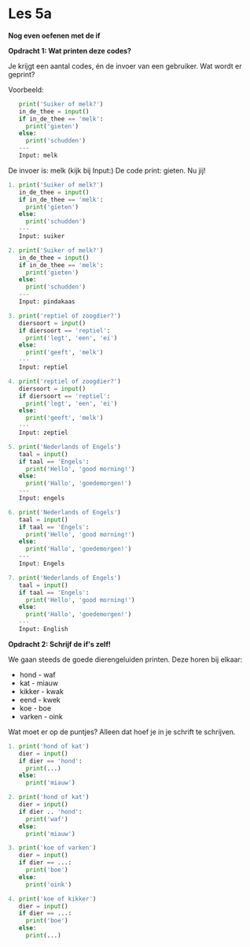 # Les 5a

**Nog even oefenen met de if**

**Opdracht 1: Wat printen deze codes?**

Je krijgt een aantal codes, én de invoer van een gebruiker. Wat wordt er geprint?

Voorbeeld:

```python
   print('Suiker of melk?')
   in_de_thee = input()
   if in_de_thee == 'melk':
     print('gieten')
   else:
     print('schudden')
   ---
   Input: melk
```

De invoer is: melk \(kijk bij Input:\) De code print: gieten. Nu jij!

```python
1. print('Suiker of melk?')
   in_de_thee = input()
   if in_de_thee == 'melk':
     print('gieten')
   else:
     print('schudden')
   ---
   Input: suiker
```

```python
2. print('Suiker of melk?')
   in_de_thee = input()
   if in_de_thee == 'melk':
     print('gieten')
   else:
     print('schudden')
   ---
   Input: pindakaas
```

```python
3. print('reptiel of zoogdier?')
   diersoort = input()
   if diersoort == 'reptiel':
     print('legt', 'een', 'ei')
   else:
     print('geeft', 'melk')
   ---
   Input: reptiel
```

```python
4. print('reptiel of zoogdier?')
   diersoort = input()
   if diersoort == 'reptiel':
     print('legt', 'een', 'ei')
   else:
     print('geeft', 'melk')
   ---
   Input: zeptiel
```

```python
5. print('Nederlands of Engels')
   taal = input()
   if taal == 'Engels':
     print('Hello', 'good morning!')
   else:
     print('Hallo', 'goedemorgen!')
   ---
   Input: engels
```

```python
6. print('Nederlands of Engels')
   taal = input()
   if taal == 'Engels':
     print('Hello', 'good morning!')
   else:
     print('Hallo', 'goedemorgen!')
   ---
   Input: Engels
```

```python
7. print('Nederlands of Engels')
   taal = input()
   if taal == 'Engels':
     print('Hello', 'good morning!')
   else:
     print('Hallo', 'goedemorgen!')
   ---
   Input: English
```

**Opdracht 2: Schrijf de if's zelf!**

We gaan steeds de goede dierengeluiden printen. Deze horen bij elkaar:

* hond - waf
* kat - miauw
* kikker - kwak
* eend - kwek
* koe - boe
* varken - oink

Wat moet er op de puntjes? Alleen dat hoef je in je schrift te schrijven.

```python
1. print('hond of kat')
   dier = input()
   if dier == 'hond':
     print(...)
   else:
     print('miauw')
```

```python
2. print('hond of kat')
   dier = input()
   if dier .. 'hond':
     print('waf')
   else:
     print('miauw')
```

```python
3. print('koe of varken')
   dier = input()
   if dier == ...:
     print('boe')
   else:
     print('oink')
```

```python
4. print('koe of kikker')
   dier = input()
   if dier == ...:
     print('boe')
   else:
     print(...)
```





